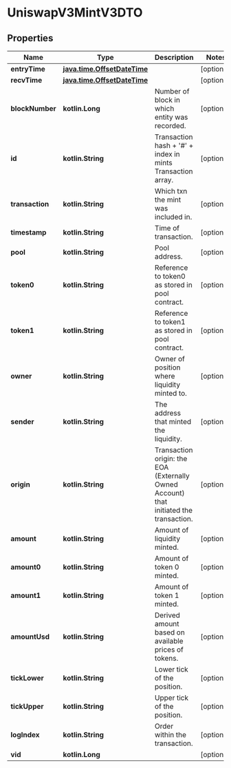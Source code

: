 
# UniswapV3MintV3DTO

## Properties
Name | Type | Description | Notes
------------ | ------------- | ------------- | -------------
**entryTime** | [**java.time.OffsetDateTime**](java.time.OffsetDateTime.md) |  |  [optional]
**recvTime** | [**java.time.OffsetDateTime**](java.time.OffsetDateTime.md) |  |  [optional]
**blockNumber** | **kotlin.Long** | Number of block in which entity was recorded. |  [optional]
**id** | **kotlin.String** | Transaction hash + &#39;#&#39; + index in mints Transaction array. |  [optional]
**transaction** | **kotlin.String** | Which txn the mint was included in. |  [optional]
**timestamp** | **kotlin.String** | Time of transaction. |  [optional]
**pool** | **kotlin.String** | Pool address. |  [optional]
**token0** | **kotlin.String** | Reference to token0 as stored in pool contract. |  [optional]
**token1** | **kotlin.String** | Reference to token1 as stored in pool contract. |  [optional]
**owner** | **kotlin.String** | Owner of position where liquidity minted to. |  [optional]
**sender** | **kotlin.String** | The address that minted the liquidity. |  [optional]
**origin** | **kotlin.String** | Transaction origin: the EOA (Externally Owned Account) that initiated the transaction. |  [optional]
**amount** | **kotlin.String** | Amount of liquidity minted. |  [optional]
**amount0** | **kotlin.String** | Amount of token 0 minted. |  [optional]
**amount1** | **kotlin.String** | Amount of token 1 minted. |  [optional]
**amountUsd** | **kotlin.String** | Derived amount based on available prices of tokens. |  [optional]
**tickLower** | **kotlin.String** | Lower tick of the position. |  [optional]
**tickUpper** | **kotlin.String** | Upper tick of the position. |  [optional]
**logIndex** | **kotlin.String** | Order within the transaction. |  [optional]
**vid** | **kotlin.Long** |  |  [optional]



